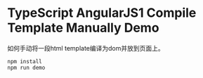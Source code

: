 TypeScript AngularJS1 Compile Template Manually Demo
====================================================

如何手动将一段html template编译为dom并放到页面上。

```
npm install
npm run demo
```
